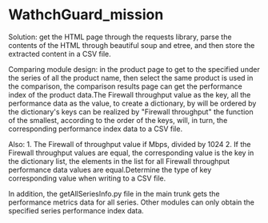 # WathchGuard_mission
Solution: get the HTML page through the requests library, parse the contents of the HTML through beautiful soup and etree, and then store the extracted content in a CSV file.



Comparing module design: in the product page to get to the specified under the series of all the product name, then select the same product is used in the comparison, the comparison results page can get the performance index of the product data.The Firewall throughput value as the key, all the performance data as the value, to create a dictionary, by will be ordered by the dictionary's keys can be realized by "Firewall throughput" the function of the smallest, according to the order of the keys, will, in turn, the corresponding performance index data to a CSV file.

Also: 
	1. The Firewall of throughput value if Mbps, divided by 1024 
	2. If the Firewall throughput values are equal, the corresponding value is the key in the dictionary list, the elements in the list for all Firewall throughput performance data values are equal.Determine the type of key corresponding value when writing to a CSV file.
	
	
In addition, the getAllSeriesInfo.py file in the main trunk gets the performance metrics data for all series.
Other modules can only obtain the specified series performance index data.
